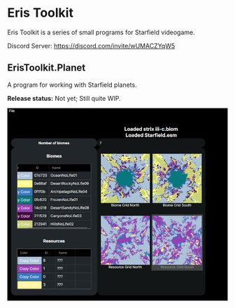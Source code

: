 
# Eris Toolkit
Eris Toolkit is a series of small programs for Starfield videogame.

Discord Server: https://discord.com/invite/wUMACZYqW5

## ErisToolkit.Planet
A program for working with Starfield planets.

**Release status:** Not yet; Still quite WIP.

![](https://raw.githubusercontent.com/deveris256/ErisToolkit/refs/heads/master/ErisToolkit.Planet/preview.png)
